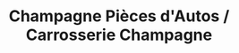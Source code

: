 ---
title: "Champagne Pièces d'Autos / Carrosserie Champagne"
url: /becancour/champagne-pieces-dautos-carrosserie-champagne/
shop: Autoteile
---
